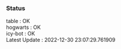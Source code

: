 ### Status


table : OK  
hogwarts : OK  
icy-bot : OK  
Latest Update : 2022-12-30 23:07:29.761909
